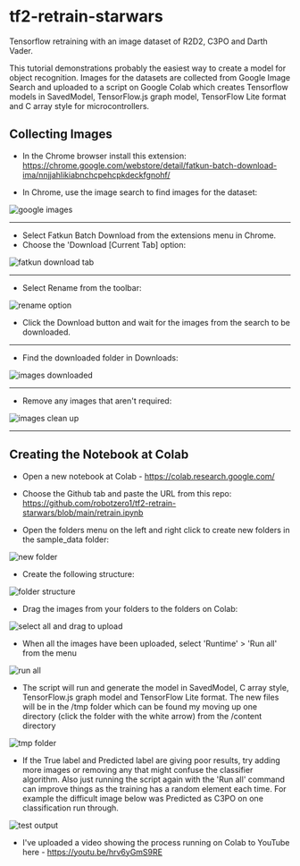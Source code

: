 # tf2-retrain-starwars
Tensorflow retraining with an image dataset of R2D2, C3PO and Darth Vader. 

This tutorial demonstrations probably the easiest way to create a model for object recognition. Images for the datasets are collected from Google Image Search and uploaded to a script on Google Colab which creates Tensorflow models in SavedModel, TensorFlow.js graph model, TensorFlow Lite format and C array style for microcontrollers.

## Collecting Images
 - In the Chrome browser install this extension: https://chrome.google.com/webstore/detail/fatkun-batch-download-ima/nnjjahlikiabnchcpehcpkdeckfgnohf/

 - In Chrome, use the image search to find images for the dataset: 
 
![google images](https://user-images.githubusercontent.com/60509953/106366365-ab1da880-633b-11eb-80b3-c1e6bfb7ec23.jpg)  

---

 - Select Fatkun Batch Download from the extensions menu in Chrome.  
 - Choose the 'Download [Current Tab] option:  
 
![fatkun download tab](https://user-images.githubusercontent.com/60509953/106366363-aa851200-633b-11eb-891e-d040443c47ff.jpg)  

---

  - Select Rename from the toolbar:  
  
![rename option](https://user-images.githubusercontent.com/60509953/106366369-ac4ed580-633b-11eb-8faf-a8f4facda8f3.jpg) 

 - Click the Download button and wait for the images from the search to be downloaded.  

---

 - Find the downloaded folder in Downloads:  
 
![images downloaded](https://user-images.githubusercontent.com/60509953/106366367-abb63f00-633b-11eb-9873-46cdb83b7160.jpg)  

---

 - Remove any images that aren't required:  
 
![images clean up](https://user-images.githubusercontent.com/60509953/106366366-ab1da880-633b-11eb-91e4-e073e351f503.jpg)  


---

## Creating the Notebook at Colab
 - Open a new notebook at Colab - https://colab.research.google.com/  
 - Choose the Github tab and paste the URL from this repo: https://github.com/robotzero1/tf2-retrain-starwars/blob/main/retrain.ipynb  

 - Open the folders menu on the left and right click to create new folders in the sample_data folder:  

![new folder](https://user-images.githubusercontent.com/60509953/106366368-abb63f00-633b-11eb-885f-e0266ccc226d.jpg) 

 - Create the following structure:  
 
![folder structure](https://user-images.githubusercontent.com/60509953/106366364-aa851200-633b-11eb-8b24-978ddcf7ce86.jpg)  

 - Drag the images from your folders to the folders on Colab:  

![select all and drag to upload](https://user-images.githubusercontent.com/60509953/106366360-a953e500-633b-11eb-8c12-c3021616fbeb.jpg)   

 - When all the images have been uploaded, select 'Runtime' > 'Run all' from the menu

![run all](https://user-images.githubusercontent.com/60509953/106366370-ac4ed580-633b-11eb-8df9-e89eeaeac820.jpg)  

 - The script will run and generate the model in SavedModel, C array style, TensorFlow.js graph model and TensorFlow Lite format. The new files will be in the /tmp folder which can be found my moving up one directory (click the folder with the white arrow) from the /content directory  

![tmp folder](https://user-images.githubusercontent.com/60509953/106389100-f4c0ce80-63e1-11eb-81cb-fb08f0316c55.jpg)  

 - If the True label and Predicted label are giving poor results, try adding more images or removing any that might confuse the classifier algorithm. Also just running the script again with the 'Run all' command can improve things as the training has a random element each time. For example the difficult image below was Predicted as C3PO on one classification run through.  

![test output](https://user-images.githubusercontent.com/60509953/106389102-f5f1fb80-63e1-11eb-9914-78efd57cce50.jpg)

 - I've uploaded a video showing the process running on Colab to YouTube here - https://youtu.be/hrv6yGmS9RE


